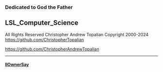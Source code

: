 <!-- Python_Computer_Science.md -->

### Dedicated to God the Father

## LSL_Computer_Science
All Rights Reserved Christopher Andrew Topalian Copyright 2000-2024
https://github.com/ChristopherTopalian

https://github.com/ChristopherAndrewTopalian

---

#### [llOwnerSay](lsl/llOwnerSay.lsl)

